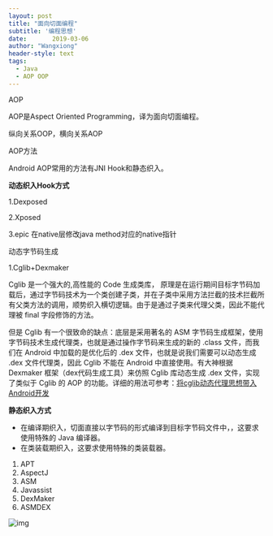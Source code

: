```yaml
---
layout: post
title: "面向切面编程"
subtitle: '编程思想'
date:       2019-03-06
author: "Wangxiong"
header-style: text
tags:
  - Java
  - AOP OOP
---
```

AOP

AOP是Aspect Oriented Programming，译为面向切面编程。

纵向关系OOP，横向关系AOP

AOP方法

Android AOP常用的方法有JNI Hook和静态织入。

**动态织入Hook方式**

1.Dexposed

2.Xposed

3.epic 在native层修改java method对应的native指针

动态字节码生成

1.Cglib+Dexmaker

Cglib 是一个强大的,高性能的 Code 生成类库， 原理是在运行期间目标字节码加载后，通过字节码技术为一个类创建子类，并在子类中采用方法拦截的技术拦截所有父类方法的调用，顺势织入横切逻辑。由于是通过子类来代理父类，因此不能代理被 final 字段修饰的方法。

但是 Cglib 有一个很致命的缺点：底层是采用著名的 ASM 字节码生成框架，使用字节码技术生成代理类，也就是通过操作字节码来生成的新的 .class 文件，而我们在 Android 中加载的是优化后的 .dex 文件，也就是说我们需要可以动态生成 .dex 文件代理类，因此 Cglib 不能在 Android 中直接使用。有大神根据 Dexmaker 框架（dex代码生成工具）来仿照 Cglib 库动态生成 .dex 文件，实现了类似于 Cglib 的 AOP 的功能。详细的用法可参考：[将cglib动态代理思想带入Android开发](https://link.juejin.im?target=http%3A%2F%2Fblog.csdn.net%2Fzhangke3016%2Farticle%2Fdetails%2F71437287)

**静态织入方式**

- 在编译期织入，切面直接以字节码的形式编译到目标字节码文件中，，这要求使用特殊的 Java 编译器。
- 在类装载期织入，这要求使用特殊的类装载器。

1. APT
2. AspectJ
3. ASM
4. Javassist
5. DexMaker
6. ASMDEX

![img](https://user-gold-cdn.xitu.io/2018/11/30/167652d47ef065f1?imageslim)




